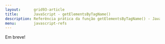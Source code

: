 ```yaml
---
layout:      grid93-article
title:       JavaScript - getElementsByTagName()
description: Referência prática da função getElementsByTagName() - JavaScript
menu:        javascript-refs
---
```


Em breve!

<!--
flanagam, pag 356.
-->